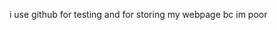 i use github for testing and for storing my webpage bc im poor
<!---
AroCodes/AroCodes is a ✨ special ✨ repository because its `README.md` (this file) appears on your GitHub profile.
You can click the Preview link to take a look at your changes.
--->
